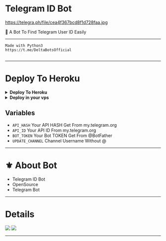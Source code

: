# Telegram ID Bot

https://telegra.ph/file/cea4f367bcd8f1d728faa.jpg 

🤖 A Bot To Find Telegram User ID Easily

---

```
Made with Python3
https://t.me/DeltaBotsOfficial
 
```

---

# Deploy To Heroku

<details><summary><b>Deploy To Heroku</b></summary>
<p>
<br>
<a href="https://heroku.com/deploy?template=https://github.com/zmraj/Telegram-ID-Bot">
  <img src="https://www.herokucdn.com/deploy/button.svg" alt="Deploy">
</a>
</p>
</details>

<details>
  <summary><b>Deploy in your vps</b></summary>
<br/>

```sh
git clone https://github.com/zmraj/Telegram-ID-Bot
cd Telegram-ID-Bot
pip3 install -r requirements.txt
# <Create Variables appropriately>
python3 main.py
```

</details>

## Variables

- `API_HASH` Your API HASH Get From my.telegram.org
- `API_ID` Your API ID From my.telegram.org
- `BOT_TOKEN` Your Bot TOKEN Get From @BotFather
- `UPDATE_CHANNEL` Channel Username Without @

---
# ⚜️ About Bot

- Telegram ID Bot
- OpenSource
- Telegram Bot

----

# Details

<a href="https://t.me/DeltaBotsOfficial"><img src="https://img.shields.io/badge/Telegram-%20Channel%20-blue.svg?logo=telegram&logoColor=FF3333"></a>
<a href="https://t.me/DeltaBotsOfficial"><img src="https://img.shields.io/badge/Telegram-%20Group%20-blu.svg?logo=telegram&logoColor=FF3333"></a>

------
